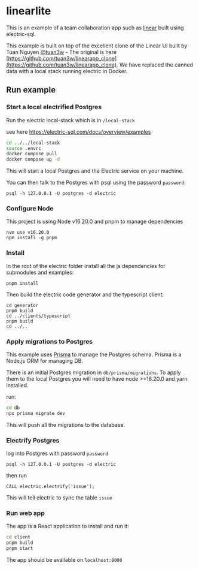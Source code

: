 # linearlite

This is an example of a team collaboration app such as [linear](https://linear.app) built using electric-sql.

This example is built on top of the excellent clone of the Linear UI built by 
Tuan Nguyen [@tuan3w](https://github.com/tuan3w) - The original is here 
[https://github.com/tuan3w/linearapp_clone](https://github.com/tuan3w/linearapp_clone). 
We have replaced the canned data with a local stack running electric in Docker.


## Run example

### Start a local electrified Postgres

Run the electric local-stack which is in `/local-stack`

see here https://electric-sql.com/docs/overview/examples

```bash
cd ../../local-stack
source .envrc
docker compose pull
docker compose up -d
```

This will start a local Postgres and the Electric service on your machine.

You can then talk to the Postgres with psql using the password `password`:

```psql -h 127.0.0.1 -U postgres -d electric ```

### Configure Node

This project is using Node v16.20.0 and pnpm to manage dependencies

```
nvm use v16.20.0
npm install -g pnpm
```

### Install 

In the root of the electric folder install all the js dependencies for submodules and examples:

```
pnpm install
```

Then build the electric code generator and the typescript client:

```
cd generator
pnpm build
cd ../clients/typescript
pnpm build
cd ../..
```

### Apply migrations to Postgres

This example uses [Prisma](https://www.prisma.io/) to manage the Postgres schema. 
Prisma is a Node.js ORM for managing DB.

There is an initial Postgres migration in `db/prisma/migrations`. 
To apply them to the local Postgres you will need to have node >=16.20.0 and yarn installed.

run:

```bash
cd db
npx prisma migrate dev
```

This will push all the migrations to the database.

### Electrify Postgres

log into Postgres with password `password`

```
psql -h 127.0.0.1 -U postgres -d electric 

```
then run 
```
CALL electric.electrify('issue');
```
This will tell electric to sync the table `issue`

### Run web app

The app is a React application to install and run it:

```bash
cd client
pnpm build
pnpm start
```
The app should be available on `localhost:8000`
